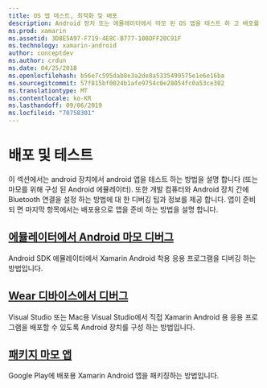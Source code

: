 ```yaml
---
title: OS 앱 테스트, 최적화 및 배포
description: Android 장치 또는 에뮬레이터에서 마모 된 OS 앱을 테스트 하 고 배포를 위해 준비 하는 방법입니다.
ms.prod: xamarin
ms.assetid: 3D8E5A97-F719-4E8C-B777-108DFF20C91F
ms.technology: xamarin-android
author: conceptdev
ms.author: crdun
ms.date: 04/25/2018
ms.openlocfilehash: b56e7c595dab8e3a2de8a5335499575e1e6e16ba
ms.sourcegitcommit: 57f815bf0024b1afe9754c0e28054fc0a53ce302
ms.translationtype: MT
ms.contentlocale: ko-KR
ms.lasthandoff: 09/06/2019
ms.locfileid: "70758301"
---
```

# <a name="deployment-and-testing"></a>배포 및 테스트

이 섹션에서는 android 장치에서 android 앱을 테스트 하는 방법을 설명 합니다 (또는 마모를 위해 구성 된 Android 에뮬레이터). 또한 개발 컴퓨터와 Android 장치 간에 Bluetooth 연결을 설정 하는 방법에 대 한 디버깅 팁과 정보를 제공 합니다.
앱이 준비 되 면 마지막 항목에서는 배포용으로 앱을 준비 하는 방법을 설명 합니다.

## <a name="debug-android-wear-on-an-emulatorandroidweardeploy-testdebug-on-emulatormd"></a>[에뮬레이터에서 Android 마모 디버그](~/android/wear/deploy-test/debug-on-emulator.md)

Android SDK 에뮬레이터에서 Xamarin Android 착용 응용 프로그램을 디버깅 하는 방법입니다.

## <a name="debug-on-a-wear-deviceandroidweardeploy-testdebug-on-devicemd"></a>[Wear 디바이스에서 디버그](~/android/wear/deploy-test/debug-on-device.md)

Visual Studio 또는 Mac용 Visual Studio에서 직접 Xamarin Android 용 응용 프로그램을 배포할 수 있도록 Android 장치를 구성 하는 방법입니다.

## <a name="packaging-wear-appsandroidweardeploy-testpackagingmd"></a>[패키지 마모 앱](~/android/wear/deploy-test/packaging.md)

Google Play에 배포용 Xamarin Android 앱을 패키징하는 방법입니다.
